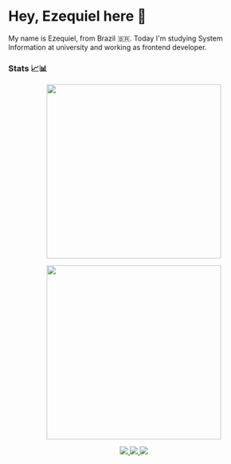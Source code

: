 # Hey, Ezequiel here 🦁
My name is Ezequiel, from Brazil 🇧🇷. Today I'm studying System Information at university and working as frontend developer.

### Stats 📈📊
<p align='center'>
    <a href="#"> 
      <img src="https://github-readme-stats.vercel.app/api/top-langs/?username=EzequielAS&layout=compact&theme=dark&count_private=true" width="350">
    </a>
</p>
    
<p align='center'>
 <a href="#"><img src="https://github-readme-stats.vercel.app/api?username=EzequielAS&show_icons=true&count_private=true&theme=dark" width="350"></a>
</p>
  
<p align='center'>
  <a href="https://wa.me/5579991542456?text=Olá!%20Ezequiel%20vim%20do%20Github" target="__blank">
    <img src="https://img.shields.io/badge/WHATSAPP-%2325D366.svg?&style=for-the-badge&logo=whatsapp&logoColor=white" />    
  </a>
  
  <a href="https://www.linkedin.com/in/ezequiel-alves-3b09a21a6/" target="__blank">
    <img src="https://img.shields.io/badge/linkedin-%230077B5.svg?&style=for-the-badge&logo=linkedin&logoColor=white" />
  </a>
  
  <a href="https://www.instagram.com/ezequiel.alves0/" target="__blank">
    <img src="https://img.shields.io/badge/instagram-%23E4405F.svg?&style=for-the-badge&logo=instagram&logoColor=white" />        
  </a>
</p>


